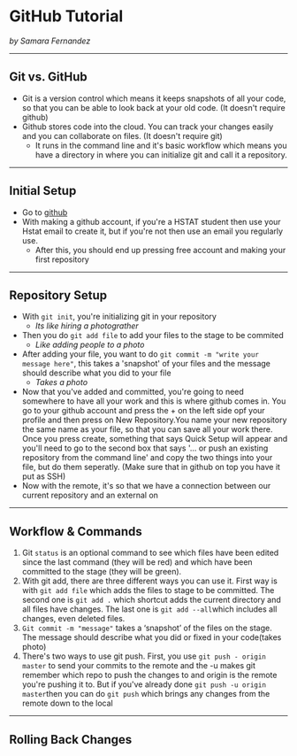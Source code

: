 # GitHub Tutorial

_by Samara Fernandez_

---
## Git vs. GitHub
* Git is a version control which means it keeps snapshots of all your code, so that you can be able to look back at your old code. (It doesn't require github)
* Github stores code into the cloud. You can track your changes easily and you can collaborate on files. (It doesn't require git)
  *  It runs in the command line and it's basic workflow which means you have a directory in where you can initialize git and call it a repository.


---
## Initial Setup
* Go to [github](https://github.com/)
* With making a github account, if you're a HSTAT student then use your Hstat email to create it, but if you're not then use an email you regularly use. 
  * After this, you should end up pressing free account and making your first repository
 
  
---
## Repository Setup
* With `git init`, you're initializing git in your repository
  * _Its like hiring a photograther_
* Then you do `git add file`  to add your files to the stage to be  commited
  * _Like adding people to a photo_
* After adding your file, you want to do `git commit -m "write your message here"`, this takes a 'snapshot' of your files and the message should describe what you did to your file
  * _Takes a photo_ 
* Now that you've added and committed, you're going to need somewhere to have all your work and this is where github comes in. You go to your github account and press the + on the left side opf your profile and then press on New Repository.You name your new repository the same name as your file, so that you can save all your work there. Once you press create, something that says Quick Setup will appear and you'll need to go to the second box that says '... or push an existing repository from the command line' and copy the two things into your file, but do them seperatly. (Make sure that in github on top you have it put as SSH)
* Now with the remote, it's so that we have a connection between our current repository and an external on


---
## Workflow & Commands
1. Git `status` is an optional command to see which files have been edited since the last command (they will be red) and which have been committed to the stage (they will be green).
2. With git add, there are three different ways you can use it. First way is with `git add file` which adds the files to stage to be committed. The second one is `git add .` which shortcut adds the current directory and all files have changes. The last one is `git add --all`which includes all changes, even deleted files.
3. `Git commit -m "message"` takes a ‘snapshot’ of the files on the stage. The message should describe what you did or fixed in your code(takes photo)
4. There's two ways to use git push. First, you use `git push - origin master` to send your commits to the remote and the -u makes git remember which repo to push the changes to and origin is the remote you're pushing it to. But if you've already done `git push -u origin master`then you can do `git push` which brings any changes from the remote down to the local



---
## Rolling Back Changes